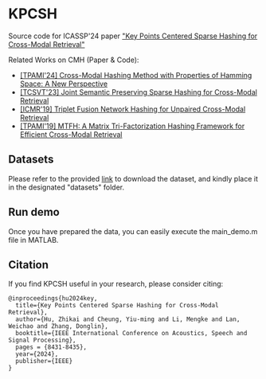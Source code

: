 # KPCSH

Source code for ICASSP'24 paper ["Key Points Centered Sparse Hashing for Cross-Modal Retrieval"](https://ieeexplore.ieee.org/document/10446586)

Related Works on CMH (Paper & Code):
- [[TPAMI'24] Cross-Modal Hashing Method with Properties of Hamming Space: A New Perspective](https://github.com/hutt94/SCH)
- [[TCSVT'23] Joint Semantic Preserving Sparse Hashing for Cross-Modal Retrieval](https://github.com/hutt94/JSPSH)
- [[ICMR'19] Triplet Fusion Network Hashing for Unpaired Cross-Modal Retrieval](https://github.com/hutt94/TFNH)
- [[TPAMI'19] MTFH: A Matrix Tri-Factorization Hashing Framework for Efficient Cross-Modal Retrieval](https://github.com/starxliu/MTFH)
  
## Datasets
Please refer to the provided [link](https://github.com/yxinwang/HSCH-TCSVT) to download the dataset, and kindly place it in the designated "datasets" folder.

## Run demo
Once you have prepared the data, you can easily execute the main_demo.m file in MATLAB.

## Citation
If you find KPCSH useful in your research, please consider citing:

```
@inproceedings{hu2024key,
  title={Key Points Centered Sparse Hashing for Cross-Modal Retrieval},
  author={Hu, Zhikai and Cheung, Yiu-ming and Li, Mengke and Lan, Weichao and Zhang, Donglin},
  booktitle={IEEE International Conference on Acoustics, Speech and Signal Processing},
  pages = {8431-8435},
  year={2024},
  publisher={IEEE}
}
```
